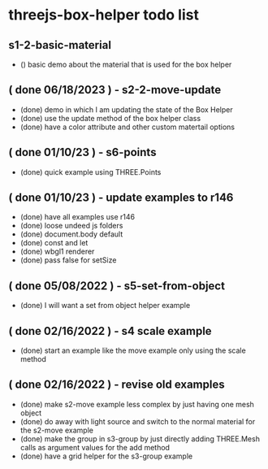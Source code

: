 # threejs-box-helper todo list

<!-- EXPAND BASIC SECTION -->

## s1-2-basic-material
* () basic demo about the material that is used for the box helper

<!-- EXPAND MOVE SECTION -->



<!-- DONE -->

## ( done 06/18/2023 ) - s2-2-move-update
* (done) demo in which I am updating the state of the Box Helper
* (done) use the update method of the box helper class
* (done) have a color attribute and other custom matertail options

## ( done 01/10/23 ) - s6-points
* (done) quick example using THREE.Points

## ( done 01/10/23 ) - update examples to r146
* (done) have all examples use r146
* (done) loose undeed js folders
* (done) document.body default
* (done) const and let
* (done) wbgl1 renderer
* (done) pass false for setSize

## ( done 05/08/2022 ) - s5-set-from-object
* (done) I will want a set from object helper example

## ( done 02/16/2022 ) - s4 scale example
* (done) start an example like the move example only using the scale method

## ( done 02/16/2022 ) - revise old examples
* (done) make s2-move example less complex by just having one mesh object
* (done) do away with light source and switch to the normal material for the s2-move example
* (done) make the group in s3-group by just directly adding THREE.Mesh calls as argument values for the add method
* (done) have a grid helper for the s3-group example